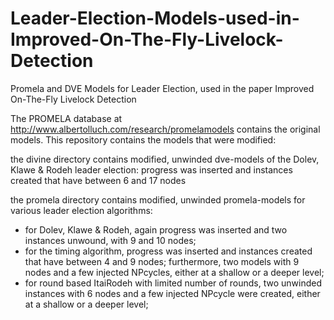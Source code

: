 Leader-Election-Models-used-in-Improved-On-The-Fly-Livelock-Detection
=====================================================================

Promela and DVE Models for Leader Election, used in the paper Improved On-The-Fly Livelock Detection

The PROMELA database at http://www.albertolluch.com/research/promelamodels contains the original models. 
This repository contains the models that were modified:

the divine directory contains modified, unwinded dve-models of the Dolev, Klawe & Rodeh leader election: 
  progress was inserted and instances created that have between 6 and 17 nodes
 
the promela directory contains modified, unwinded promela-models for various leader election algorithms:
* for Dolev, Klawe & Rodeh, again progress was inserted and two instances unwound, with 9 and 10 nodes;
* for the timing algorithm, progress was inserted and instances created that have between 4 and 9 nodes; 
  furthermore, two models with 9 nodes and a few injected NPcycles, either at a shallow or a deeper level;
* for round based ItaiRodeh with limited number of rounds, two unwinded instances with 6 nodes 
  and a few injected NPcycle were created, either at a shallow or a deeper level;
